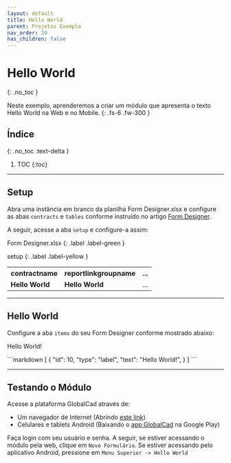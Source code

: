 ```yaml
---
layout: default
title: Hello World
parent: Projetos Exemplo
nav_order: 20
has_children: false
---
```

# Hello World
{: .no_toc }


Neste exemplo, aprenderemos a criar um módulo que apresenta o texto Hello World na Web e no Mobile.
{: .fs-6 .fw-300 }

## Índice
{: .no_toc .text-delta }

1. TOC
{:toc}

---


## Setup

Abra uma instância em branco da planilha Form Designer.xlsx e configure as abas `contracts` e `tables` conforme instruído no artigo [Form Designer](formdesigner.md). 

A seguir, acesse a aba `setup` e configure-a assim:

Form Designer.xlsx
{: .label .label-green }

setup
{: .label .label-yellow }

<table>
  <tr>
    <th style="text-align:left">contractname</th>
    <th style="text-align:left">reportlinkgroupname</th>
    <th style="text-align:left">...</th>
  </tr>
  <tr>
    <td><b>Hello World</b></td>
    <td><b>Hello World</b></td>
    <td>...</td>
  </tr>
</table>

---

## Hello World

Configure a aba `items` do seu Form Designer conforme mostrado abaixo:

<div class="code-example" markdown="1">

<p>Hello World!</p>

</div>
```markdown
[
  {
    "id": 10,
    "type": "label",
    "text": "Hello World!",
  }
]
```

---

## Testando o Módulo

Acesse a plataforma GlobalCad através de:

- Um navegador de Internet (Abrindo [este link](https://app.globalcad.com.br))
- Celulares e tablets Android (Baixando o [app GlobalCad](https://play.google.com/store/apps/details?id=globalcad.services) na Google Play)

Faça login com seu usuário e senha. A seguir, se estiver acessando o módulo pela web, clique em `Novo Formulário`. Se estiver acessando pelo aplicativo Android, pressione em `Menu Superior -> Hello World`

